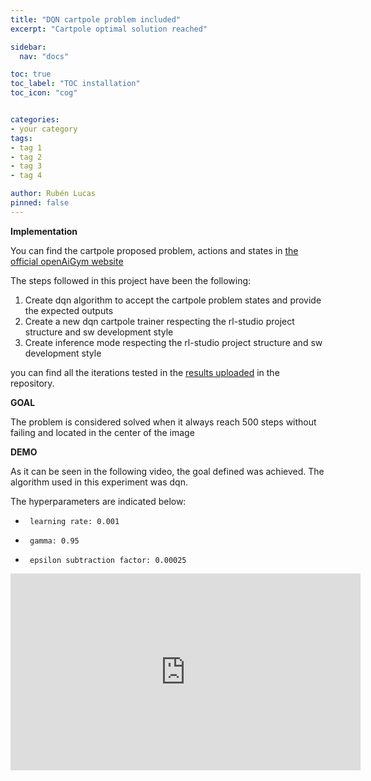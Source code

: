 ```yaml
---
title: "DQN cartpole problem included"
excerpt: "Cartpole optimal solution reached"

sidebar:
  nav: "docs"

toc: true
toc_label: "TOC installation"
toc_icon: "cog"


categories:
- your category
tags:
- tag 1
- tag 2
- tag 3
- tag 4

author: Rubén Lucas
pinned: false
---
```


<strong>Implementation</strong>

You can find the cartpole proposed problem, actions and states in [the official openAiGym website](https://www.gymlibrary.ml/environments/classic_control/cart_pole/?highlight=cartpole)


The steps followed in this project have been the following:
1. Create dqn algorithm to accept the cartpole problem states and provide the expected outputs
2. Create a new dqn cartpole trainer respecting the rl-studio project structure and sw development style
3. Create inference mode respecting the rl-studio project structure and sw development style

you can find all the iterations tested in the [results uploaded](https://github.com/RoboticsLabURJC/2020-phd-ruben-lucas/tree/master/RL_Unibotics/RL-Studio/results/cartpole/dqn) in the repository.

<strong>GOAL</strong>

The problem is considered solved when it always reach 500 steps without failing and located in the center of the image

<strong>DEMO</strong>

As it can be seen in the following video, the goal defined was achieved.
The algorithm used in this experiment was dqn.

The hyperparameters are indicated below:
-      learning rate: 0.001
-      gamma: 0.95
-      epsilon subtraction factor: 0.00025


<iframe width="560" height="315" src="https://www.youtube.com/embed/pzL87ut6unA" title="YouTube video player" frameborder="0" allow="accelerometer; autoplay; clipboard-write; encrypted-media; gyroscope; picture-in-picture" allowfullscreen></iframe>
